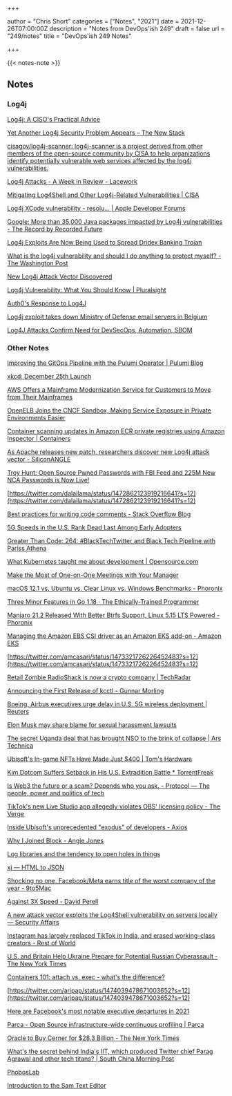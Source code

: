 +++

author = "Chris Short"
categories = ["Notes", "2021"]
date = 2021-12-26T07:00:00Z
description = "Notes from DevOps'ish 249"
draft = false
url = "249/notes"
title = "DevOps'ish 249 Notes"


+++

{{< notes-note >}}

## Notes

### Log4j

[Log4j: A CISO's Practical Advice](https://www.darkreading.com/vulnerabilities-threats/log4j-a-ciso-s-practical-advice)

[Yet Another Log4j Security Problem Appears – The New Stack](https://thenewstack.io/yet-another-log4j-security-problem-appears/)

[cisagov/log4j-scanner: log4j-scanner is a project derived from other members of the open-source community by CISA to help organizations identify potentially vulnerable web services affected by the log4j vulnerabilities.](https://github.com/cisagov/log4j-scanner)

[Log4j Attacks - A Week in Review - Lacework](https://www.lacework.com/blog/log4j-attacks-a-week-in-review/)

[Mitigating Log4Shell and Other Log4j-Related Vulnerabilities | CISA](https://www.cisa.gov/uscert/ncas/alerts/aa21-356a)

[Log4j XCode vulnerability - resolu… | Apple Developer Forums](https://developer.apple.com/forums/thread/696785)

[Google: More than 35,000 Java packages impacted by Log4j vulnerabilities - The Record by Recorded Future](https://therecord.media/google-more-than-35000-java-packages-impacted-by-log4j-vulnerabilities/)

[Log4j Exploits Are Now Being Used to Spread Dridex Banking Trojan](https://blog.sonatype.com/log4j-exploits-are-now-being-used-to-spread-dridex-banking-trojan)

[What is the log4j vulnerability and should I do anything to protect myself? - The Washington Post](https://www.washingtonpost.com/technology/2021/12/20/log4j-hack-vulnerability-java/?utm_source=reddit.com)

[New Log4j Attack Vector Discovered](https://www.darkreading.com/application-security/researchers-uncover-new-attack-vector-for-log4j-flaw)

[Log4j Vulnerability: What You Should Know | Pluralsight](https://www.pluralsight.com/courses/log4j-vulnerability-what-you-should-know)

[Auth0's Response to Log4J](https://auth0.com/blog/auth0s-response-to-log4j/)

[Log4j exploit takes down Ministry of Defense email servers in Belgium](https://www.scmagazine.com/analysis/cloud-security/log4j-exploit-takes-down-ministry-of-defense-email-servers-in-belgium)

[Log4J Attacks Confirm Need for DevSecOps, Automation, SBOM](https://www.informationweek.com/devops/log4j-attacks-confirm-need-for-devsecops-automation-sbom)

### Other Notes

[Improving the GitOps Pipeline with the Pulumi Operator | Pulumi Blog](https://www.pulumi.com/blog/improving-gitops-with-pulumi-operator/)

[xkcd: December 25th Launch](https://xkcd.com/2559/)

[AWS Offers a Mainframe Modernization Service for Customers to Move from Their Mainframes](https://www.infoq.com/news/2021/12/aws-mainframe-modernization/?utm_campaign=infoq_content&utm_source=infoq&utm_medium=feed&utm_term=DevOps)

[OpenELB Joins the CNCF Sandbox, Making Service Exposure in Private Environments Easier](https://kubesphere.io/blogs/openelb-joins-cncf-sandbox-project/#differences-between-openelb-and-metallb)

[Container scanning updates in Amazon ECR private registries using Amazon Inspector | Containers](https://aws.amazon.com/blogs/containers/container-scanning-updates-in-amazon-ecr-private-registries-using-amazon-inspector/)

[As Apache releases new patch, researchers discover new Log4j attack vector - SiliconANGLE](https://siliconangle.com/2021/12/19/apache-releases-new-patch-researchers-discover-new-log4j-attack-vector/)

[Troy Hunt: Open Source Pwned Passwords with FBI Feed and 225M New NCA Passwords is Now Live!](https://www.troyhunt.com/open-source-pwned-passwords-with-fbi-feed-and-225m-new-nca-passwords-is-now-live/)

[https://twitter.com/dalailama/status/1472862123919216641?s=12](https://twitter.com/dalailama/status/1472862123919216641?s=12)

[Best practices for writing code comments - Stack Overflow Blog](https://stackoverflow.blog/2021/12/23/best-practices-for-writing-code-comments/)

[5G Speeds in the U.S. Rank Dead Last Among Early Adopters](https://gizmodo.com/5g-speeds-in-the-u-s-rank-dead-last-among-early-adopte-1848255182)

[Greater Than Code: 264: #BlackTechTwitter and Black Tech Pipeline with Pariss Athena](https://www.greaterthancode.com/black-tech-twitter-and-black-tech-pipeline)

[What Kubernetes taught me about development | Opensource.com](https://opensource.com/article/21/12/kubernetes-developer)

[Make the Most of One-on-One Meetings with Your Manager](https://hbr.org/2021/12/make-the-most-of-one-on-one-meetings-with-your-manager)

[macOS 12.1 vs. Ubuntu vs. Clear Linux vs. Windows Benchmarks - Phoronix](https://www.phoronix.com/scan.php?page=article&item=macos12-windows-linux&num=1)

[Three Minor Features in Go 1.18 · The Ethically-Trained Programmer](https://blog.carlmjohnson.net/post/2021/golang-118-minor-features/)

[Manjaro 21.2 Released With Better Btrfs Support, Linux 5.15 LTS Powered - Phoronix](https://www.phoronix.com/scan.php?page=news_item&px=Manjaro-21.2-Released)

[Managing the Amazon EBS CSI driver as an Amazon EKS add-on - Amazon EKS](https://docs.aws.amazon.com/eks/latest/userguide/managing-ebs-csi.html)

[https://twitter.com/amcasari/status/1473321726226452483?s=12](https://twitter.com/amcasari/status/1473321726226452483?s=12)

[Retail Zombie RadioShack is now a crypto company | TechRadar](https://www.techradar.com/news/retail-zombie-radioshack-is-now-a-crypto-company)

[Announcing the First Release of kcctl - Gunnar Morling](https://www.morling.dev/blog/announcing-first-release-of-kcctl/)

[Boeing, Airbus executives urge delay in U.S. 5G wireless deployment | Reuters](https://www.reuters.com/business/aerospace-defense/boeing-airbus-executives-urge-delay-5g-wireless-deployment-2021-12-21/?utm_source=reddit.com)

[Elon Musk may share blame for sexual harassment lawsuits](https://capital.com/elon-musk-may-share-blame-for-sexual-harassment-lawsuits)

[The secret Uganda deal that has brought NSO to the brink of collapse | Ars Technica](https://arstechnica.com/information-technology/2021/12/the-secret-uganda-deal-that-has-brought-nso-to-the-brink-of-collapse/#p3)

[Ubisoft's In-game NFTs Have Made Just $400 | Tom's Hardware](https://www.tomshardware.com/news/ubisoft-quartz-nft-makes-just-400-usd)

[Kim Dotcom Suffers Setback in His U.S. Extradition Battle * TorrentFreak](https://torrentfreak.com/kim-dotcom-suffers-setback-in-his-u-s-extradition-battle-211221/)

[Is Web3 the future or a scam? Depends who you ask. - Protocol — The people, power and politics of tech](https://www.protocol.com/newsletters/sourcecode/nft-market-conundrum)

[TikTok's new Live Studio app allegedly violates OBS' licensing policy - The Verge](https://www.theverge.com/2021/12/20/22847213/tiktoks-live-studio-obs-open-source-policy?utm_campaign=theverge&utm_content=chorus&utm_medium=social&utm_source=twitter)

[Inside Ubisoft's unprecedented "exodus" of developers - Axios](https://www.axios.com/ubisoft-assassins-creed-great-resignation-aef86e61-75a8-4446-8ad6-f2c58bd0b730.html)

[Why I Joined Block - Angie Jones](https://angiejones.tech/why-i-joined-square/)

[Log libraries and the tendency to open holes in things](https://rachelbythebay.com/w/2021/12/18/log/)

[xj — HTML to JSON](https://idiomdrottning.org/xj)

[Shocking no one, Facebook/Meta earns title of the worst company of the year - 9to5Mac](https://9to5mac.com/2021/12/19/shocking-no-one-facebook-meta-earns-title-of-the-worst-company-of-the-year/)

[Against 3X Speed - David Perell](https://perell.com/essay/against-3x-speed/)

[A new attack vector exploits the Log4Shell vulnerability on servers locally — Security Affairs](https://securityaffairs.co/wordpress/125800/hacking/log4shell-vulnerability-attack-vector.html?utm_source=rss&utm_medium=rss&utm_campaign=log4shell-vulnerability-attack-vector)

[Instagram has largely replaced TikTok in India, and erased working-class creators - Rest of World](https://restofworld.org/2021/instagram-and-class-in-india/)

[U.S. and Britain Help Ukraine Prepare for Potential Russian Cyberassault - The New York Times](https://www.nytimes.com/2021/12/20/us/politics/russia-ukraine-cyberattacks.html?referringSource=articleShare)

[Containers 101: attach vs. exec - what's the difference?](https://iximiuz.com/en/posts/containers-101-attach-vs-exec/?utm_medium=reddit&utm_source=r_devopsish)

[https://twitter.com/aripap/status/1474039478671003652?s=12](https://twitter.com/aripap/status/1474039478671003652?s=12)

[Here are Facebook's most notable executive departures in 2021](https://www.cnbc.com/2021/12/23/here-are-facebooks-most-notable-executive-departures-in-2021.html)

[Parca - Open Source infrastructure-wide continuous profiling | Parca](https://www.parca.dev/)

[Oracle to Buy Cerner for $28.3 Billion - The New York Times](https://www.nytimes.com/2021/12/20/technology/oracle-cerner-health-records.html?referringSource=articleShare)

[What's the secret behind India's IIT, which produced Twitter chief Parag Agrawal and other tech titans? | South China Morning Post](https://www.scmp.com/week-asia/economics/article/3160906/whats-secret-behind-indias-iit-which-produced-twitter-chief?utm_source=rss_feed)

[PhobosLab](https://phoboslab.org/log/2021/11/qoi-fast-lossless-image-compression)

[Introduction to the Sam Text Editor](https://blog.matthewdmiller.net/introduction-to-the-sam-text-editor)
